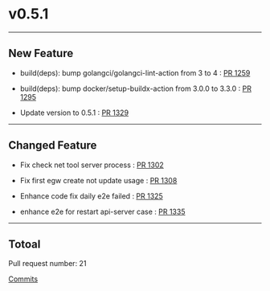 
# v0.5.1

***

## New Feature

* build(deps): bump golangci/golangci-lint-action from 3 to 4 : [PR 1259](https://github.com/spidernet-io/egressgateway/pull/1259)

* build(deps): bump docker/setup-buildx-action from 3.0.0 to 3.3.0 : [PR 1295](https://github.com/spidernet-io/egressgateway/pull/1295)

* Update version to 0.5.1 : [PR 1329](https://github.com/spidernet-io/egressgateway/pull/1329)



***

## Changed Feature

* Fix check net tool server process : [PR 1302](https://github.com/spidernet-io/egressgateway/pull/1302)

* Fix first egw create not update usage : [PR 1308](https://github.com/spidernet-io/egressgateway/pull/1308)

* Enhance code fix daily e2e failed : [PR 1325](https://github.com/spidernet-io/egressgateway/pull/1325)

* enhance e2e for restart api-server case : [PR 1335](https://github.com/spidernet-io/egressgateway/pull/1335)



***

## Totoal 

Pull request number: 21

[ Commits ](https://github.com/spidernet-io/egressgateway/compare/v0.5.0...v0.5.1)
